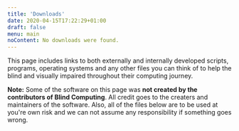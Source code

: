 ```yaml
---
title: 'Downloads'
date: 2020-04-15T17:22:29+01:00
draft: false
menu: main
noContent: No downloads were found.
---
```


This page includes links to both externally and internally developed
scripts, programs, operating systems and any other files you can think
of to help the blind and visually impaired throughout their computing
journey.

**Note:** Some of the software on this page was **not created by the
contributors of Blind Computing**. All credit goes to the creaters and
maintainers of the software. Also, all of the files below are to be used
at you\'re own risk and we can not assume any responsibility if
something goes wrong.

